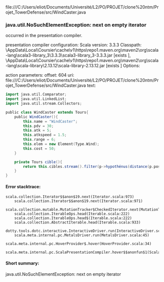 file:///C:/Users/eliot/Documents/Université/L2/PO/PROJET/clone%20ntm/Projet_TowerDefense/src/WindCaster.java
### java.util.NoSuchElementException: next on empty iterator

occurred in the presentation compiler.

presentation compiler configuration:
Scala version: 3.3.3
Classpath:
<HOME>\AppData\Local\Coursier\cache\v1\https\repo1.maven.org\maven2\org\scala-lang\scala3-library_3\3.3.3\scala3-library_3-3.3.3.jar [exists ], <HOME>\AppData\Local\Coursier\cache\v1\https\repo1.maven.org\maven2\org\scala-lang\scala-library\2.13.12\scala-library-2.13.12.jar [exists ]
Options:



action parameters:
offset: 604
uri: file:///C:/Users/eliot/Documents/Université/L2/PO/PROJET/clone%20ntm/Projet_TowerDefense/src/WindCaster.java
text:
```scala
import java.util.Comparator;
import java.util.LinkedList;
import java.util.stream.Collectors;

public class WindCaster extends Tours{
    public WindCaster(){
        this.name = "WindCaster";
        this.pdv = 30;
        this.atk = 5;
        this.atkspeed = 1.5;
        this.range = 6;
        this.elem = new Element(Type.Wind);
        this.cost = 50;
    }

    private Tours cible(){
        return this.cibles.stream().filter(p->hypothénus(distance(p.position.getX(),this.position.getX()), distance(p.position.getY(),this.position.getY())) <= this.range).max(Comparator.comparin@@gDouble(Tours::getPdv)).orElse(null);
    }
}


```



#### Error stacktrace:

```
scala.collection.Iterator$$anon$19.next(Iterator.scala:973)
	scala.collection.Iterator$$anon$19.next(Iterator.scala:971)
	scala.collection.mutable.MutationTracker$CheckedIterator.next(MutationTracker.scala:76)
	scala.collection.IterableOps.head(Iterable.scala:222)
	scala.collection.IterableOps.head$(Iterable.scala:222)
	scala.collection.AbstractIterable.head(Iterable.scala:933)
	dotty.tools.dotc.interactive.InteractiveDriver.run(InteractiveDriver.scala:168)
	scala.meta.internal.pc.MetalsDriver.run(MetalsDriver.scala:45)
	scala.meta.internal.pc.HoverProvider$.hover(HoverProvider.scala:34)
	scala.meta.internal.pc.ScalaPresentationCompiler.hover$$anonfun$1(ScalaPresentationCompiler.scala:368)
```
#### Short summary: 

java.util.NoSuchElementException: next on empty iterator